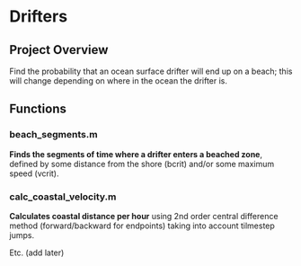 # Drifters

## Project Overview
Find the probability that an ocean surface drifter will end up on a beach; this will change depending on where in the ocean the drifter is.

## Functions

### beach_segments.m
**Finds the segments of time where a drifter enters a beached zone**, defined by some distance from the shore (bcrit) and/or some maximum speed (vcrit).  

### calc_coastal_velocity.m
**Calculates coastal distance per hour** using 2nd order central difference method (forward/backward for endpoints) taking into account tilmestep jumps. 

Etc. (add later)
